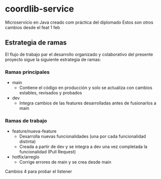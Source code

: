 # coordlib-service
Microservicio en Java creado com práctica del diplomado
Estos son otros cambios desde el feat 1 feb

## Estrategia de ramas
El flujo de trabajo par el desarrollo organizado y colaborativo del presente proyecto sigue la siguiente estrategia de ramas:

### Ramas principales
* main
  * Contiene el código en producción y solo se actualiza con cambios estables, revisados y probados
* dev
  * Integra cambios de las features desarrolladas antes de fusionarlos a main

### Ramas de trabajo
* feature/nueva-feature
  * Desarrolla nuevas funcionalidades (una por cada funcionalidad distinta)
  * Creada a partir de dev y se integra a dev una vez completada la funcionalidad (Pull Request)
* hotfix/arreglo
  * Corrige errores de main y se crea desde main

Cambios 4 para probar el listener
